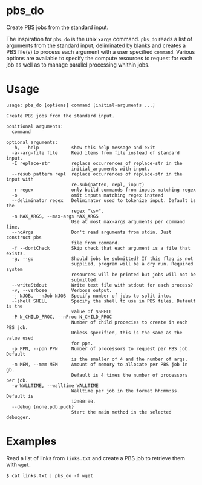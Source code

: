 # pbs_do
Create PBS jobs from the standard input.

The inspiration for  `pbs_do` is the unix `xargs` command. `pbs_do` reads a list of arguments from the standard input, deliminated by blanks and creates a PBS file(s) to process each argument with a user specified `command`. Various options are available to specify the compute resources to request for each job as well as to manage parallel processing whithin jobs.

# Usage
```
usage: pbs_do [options] command [initial-arguments ...]

Create PBS jobs from the standard input.

positional arguments:
  command

optional arguments:
  -h, --help            show this help message and exit
  -a--arg-file file     Read items from file instead of standard input.
  -I replace-str        replace occurrences of replace-str in the
                        initial_arguments with input.
  --resub pattern repl  replace occurrences of replace-str in the input with
                        re.sub(patten, repl, input)
  -r regex              only build commands from inputs matching regex
  -o                    omit inputs matching regex instead
  --deliminator regex   Deliminator used to tokenize input. Default is the
                        regex "\s+".
  -n MAX_ARGS, --max-args MAX_ARGS
                        Use at most max-args arguments per command line.
  --noArgs              Don't read arguments from stdin. Just construct pbs
                        file from command.
  -f --dontCheck        Skip check that each argument is a file that exists.
  -g, --go              Should jobs be submitted? If this flag is not
                        supplied, program will be a dry run. Required system
                        resources will be printed but jobs will not be
                        submitted.
  --writeStdout         Write text file with stdout for each process?
  -v, --verbose         Verbose output.
  -j NJOB, --nJob NJOB  Specify number of jobs to split into.
  --shell SHELL         Specify the shell to use in PBS files. Default is the
                        value of $SHELL
  -P N_CHILD_PROC, --nProc N_CHILD_PROC
                        Number of child procecies to create in each PBS job.
                        Unless specified, this is the same as the value used
                        for ppn.
  -p PPN, --ppn PPN     Number of processors to request per PBS job. Default
                        is the smaller of 4 and the number of args.
  -m MEM, --mem MEM     Amount of memory to allocate per PBS job in gb.
                        Default is 4 times the number of processors per job.
  -w WALLTIME, --walltime WALLTIME
                        Walltime per job in the format hh:mm:ss. Default is
                        12:00:00.
  --debug {none,pdb,pudb}
                        Start the main method in the selected debugger.
```

# Examples

Read a list of links from `links.txt` and create a PBS job to retrieve them with `wget`.
```
$ cat links.txt | pbs_do -f wget
```
